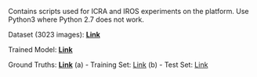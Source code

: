 Contains scripts used for ICRA and IROS experiments on the platform.
Use Python3 where Python 2.7 does not work.

Dataset (3023 images): <b>[Link](https://drive.google.com/drive/folders/18fP8hUeHfNmsRTbzVsxBJvNtEoA2_3uD?usp=sharing)</b>

Trained Model: <b>[Link](https://drive.google.com/open?id=1L3M-a5Iw93FfwvkpEu7GGX6FDfQ1QFdN)</b>

Ground Truths: <b>[Link](https://github.com/vdorbala/Intelligent-Wheelchair-Platform/blob/master/IROS%20scripts/all.csv)</b>
      (a) -  Training Set: [Link](https://docs.google.com/spreadsheets/d/1G9iVH0vfmZoX3S6QhOFOWZWQPgOvKjmLftiUW6wk0mE/edit?usp=sharing)
      (b) -  Test Set: [Link](https://docs.google.com/spreadsheets/d/1OuOHOIvu8B1tpEIkt207XrXP63Orgiq9N-vS7QsyoQY/edit?usp=sharing)
